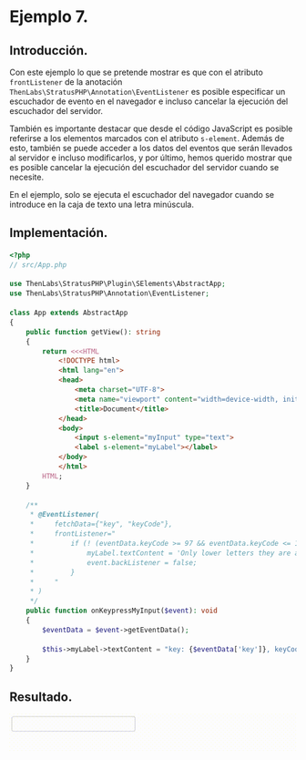 
# Ejemplo 7.

## Introducción.

Con este ejemplo lo que se pretende mostrar es que con el atributo `frontListener` de la anotación `ThenLabs\StratusPHP\Annotation\EventListener` es posible especificar un escuchador de evento en el navegador e incluso cancelar la ejecución del escuchador del servidor.

También es importante destacar que desde el código JavaScript es posible referirse a los elementos marcados con el atributo `s-element`. Además de esto, también se puede acceder a los datos del eventos que serán llevados al servidor e incluso modificarlos, y por último, hemos querido mostrar que es posible cancelar la ejecución del escuchador del servidor cuando se necesite.

En el ejemplo, solo se ejecuta el escuchador del navegador cuando se introduce en la caja de texto una letra minúscula.

## Implementación.

```php
<?php
// src/App.php

use ThenLabs\StratusPHP\Plugin\SElements\AbstractApp;
use ThenLabs\StratusPHP\Annotation\EventListener;

class App extends AbstractApp
{
    public function getView(): string
    {
        return <<<HTML
            <!DOCTYPE html>
            <html lang="en">
            <head>
                <meta charset="UTF-8">
                <meta name="viewport" content="width=device-width, initial-scale=1.0">
                <title>Document</title>
            </head>
            <body>
                <input s-element="myInput" type="text">
                <label s-element="myLabel"></label>
            </body>
            </html>
        HTML;
    }

    /**
     * @EventListener(
     *     fetchData={"key", "keyCode"},
     *     frontListener="
     *         if (! (eventData.keyCode >= 97 && eventData.keyCode <= 122)) {
     *             myLabel.textContent = 'Only lower letters they are accepted.';
     *             event.backListener = false;
     *         }
     *     "
     * )
     */
    public function onKeypressMyInput($event): void
    {
        $eventData = $event->getEventData();

        $this->myLabel->textContent = "key: {$eventData['key']}, keyCode: {$eventData['keyCode']}";
    }
}
```

## Resultado.

![](result.gif)